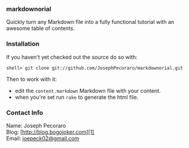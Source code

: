 ### markdownorial

Quickly turn any Markdown file into a fully functional tutorial with an awesome table of contents.

### Installation

If you haven't yet checked out the source do so with:

    shell> git clone git://github.com/JosephPecoraro/markdownorial.git
    
Then to work with it:

  * edit the `content.markdown` Markdown file with your content.
  * when you're set run `rake` to generate the html file.

### Contact Info

Name: Joseph Pecoraro  
Blog: [http://blog.bogojoker.com][1]  
Email: [joepeck02@gmail.com][2]

[1]: http://blog.bogojoker.com "Joseph Pecoraro's Blog"
[2]: mailto:joepeck02@gmail.com "Joseph Pecoraro's Email"
